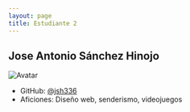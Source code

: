 ```yaml
---
layout: page
title: Estudiante 2
---
```


## Jose Antonio Sánchez Hinojo

![Avatar](https://via.placeholder.com/150)

- GitHub: [@jsh336](https://github.com/jsh336)
- Aficiones: Diseño web, senderismo, videojuegos
